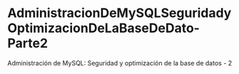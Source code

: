 # AdministracionDeMySQLSeguridadyOptimizacionDeLaBaseDeDato-Parte2
Administración de MySQL: Seguridad y optimización de la base de datos - 2
